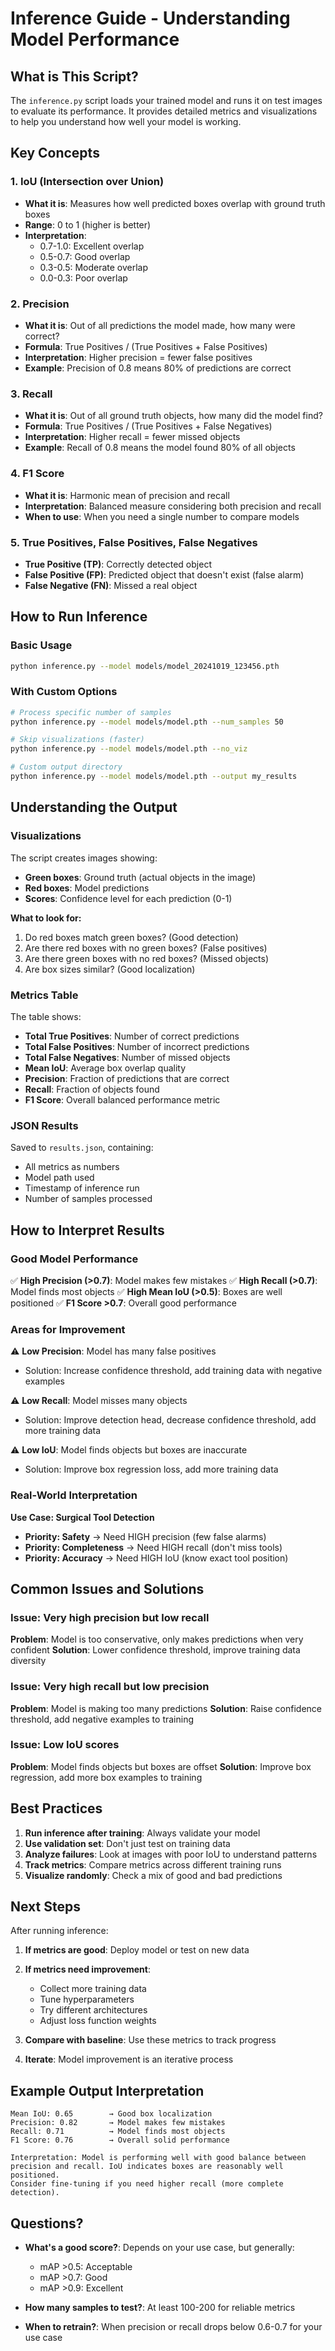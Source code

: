 # Inference Guide - Understanding Model Performance

## What is This Script?

The `inference.py` script loads your trained model and runs it on test images to evaluate its performance. It provides detailed metrics and visualizations to help you understand how well your model is working.

## Key Concepts

### 1. **IoU (Intersection over Union)**
- **What it is**: Measures how well predicted boxes overlap with ground truth boxes
- **Range**: 0 to 1 (higher is better)
- **Interpretation**:
  - 0.7-1.0: Excellent overlap
  - 0.5-0.7: Good overlap
  - 0.3-0.5: Moderate overlap
  - 0.0-0.3: Poor overlap

### 2. **Precision**
- **What it is**: Out of all predictions the model made, how many were correct?
- **Formula**: True Positives / (True Positives + False Positives)
- **Interpretation**: Higher precision = fewer false positives
- **Example**: Precision of 0.8 means 80% of predictions are correct

### 3. **Recall**
- **What it is**: Out of all ground truth objects, how many did the model find?
- **Formula**: True Positives / (True Positives + False Negatives)
- **Interpretation**: Higher recall = fewer missed objects
- **Example**: Recall of 0.8 means the model found 80% of all objects

### 4. **F1 Score**
- **What it is**: Harmonic mean of precision and recall
- **Interpretation**: Balanced measure considering both precision and recall
- **When to use**: When you need a single number to compare models

### 5. **True Positives, False Positives, False Negatives**
- **True Positive (TP)**: Correctly detected object
- **False Positive (FP)**: Predicted object that doesn't exist (false alarm)
- **False Negative (FN)**: Missed a real object

## How to Run Inference

### Basic Usage

```bash
python inference.py --model models/model_20241019_123456.pth
```

### With Custom Options

```bash
# Process specific number of samples
python inference.py --model models/model.pth --num_samples 50

# Skip visualizations (faster)
python inference.py --model models/model.pth --no_viz

# Custom output directory
python inference.py --model models/model.pth --output my_results
```

## Understanding the Output

### Visualizations

The script creates images showing:
- **Green boxes**: Ground truth (actual objects in the image)
- **Red boxes**: Model predictions
- **Scores**: Confidence level for each prediction (0-1)

**What to look for:**
1. Do red boxes match green boxes? (Good detection)
2. Are there red boxes with no green boxes? (False positives)
3. Are there green boxes with no red boxes? (Missed objects)
4. Are box sizes similar? (Good localization)

### Metrics Table

The table shows:
- **Total True Positives**: Number of correct predictions
- **Total False Positives**: Number of incorrect predictions
- **Total False Negatives**: Number of missed objects
- **Mean IoU**: Average box overlap quality
- **Precision**: Fraction of predictions that are correct
- **Recall**: Fraction of objects found
- **F1 Score**: Overall balanced performance metric

### JSON Results

Saved to `results.json`, containing:
- All metrics as numbers
- Model path used
- Timestamp of inference run
- Number of samples processed

## How to Interpret Results

### Good Model Performance

✅ **High Precision (>0.7)**: Model makes few mistakes
✅ **High Recall (>0.7)**: Model finds most objects
✅ **High Mean IoU (>0.5)**: Boxes are well positioned
✅ **F1 Score >0.7**: Overall good performance

### Areas for Improvement

⚠️ **Low Precision**: Model has many false positives
   - Solution: Increase confidence threshold, add training data with negative examples

⚠️ **Low Recall**: Model misses many objects
   - Solution: Improve detection head, decrease confidence threshold, add more training data

⚠️ **Low IoU**: Model finds objects but boxes are inaccurate
   - Solution: Improve box regression loss, add more training data

### Real-World Interpretation

**Use Case: Surgical Tool Detection**
- **Priority: Safety** → Need HIGH precision (few false alarms)
- **Priority: Completeness** → Need HIGH recall (don't miss tools)
- **Priority: Accuracy** → Need HIGH IoU (know exact tool position)

## Common Issues and Solutions

### Issue: Very high precision but low recall
**Problem**: Model is too conservative, only makes predictions when very confident
**Solution**: Lower confidence threshold, improve training data diversity

### Issue: Very high recall but low precision
**Problem**: Model is making too many predictions
**Solution**: Raise confidence threshold, add negative examples to training

### Issue: Low IoU scores
**Problem**: Model finds objects but boxes are offset
**Solution**: Improve box regression, add more box examples to training

## Best Practices

1. **Run inference after training**: Always validate your model
2. **Use validation set**: Don't just test on training data
3. **Analyze failures**: Look at images with poor IoU to understand patterns
4. **Track metrics**: Compare metrics across different training runs
5. **Visualize randomly**: Check a mix of good and bad predictions

## Next Steps

After running inference:

1. **If metrics are good**: Deploy model or test on new data
2. **If metrics need improvement**: 
   - Collect more training data
   - Tune hyperparameters
   - Try different architectures
   - Adjust loss function weights

3. **Compare with baseline**: Use these metrics to track progress
4. **Iterate**: Model improvement is an iterative process

## Example Output Interpretation

```
Mean IoU: 0.65        → Good box localization
Precision: 0.82       → Model makes few mistakes
Recall: 0.71          → Model finds most objects
F1 Score: 0.76        → Overall solid performance

Interpretation: Model is performing well with good balance between
precision and recall. IoU indicates boxes are reasonably well positioned.
Consider fine-tuning if you need higher recall (more complete detection).
```

## Questions?

- **What's a good score?**: Depends on your use case, but generally:
  - mAP >0.5: Acceptable
  - mAP >0.7: Good
  - mAP >0.9: Excellent
  
- **How many samples to test?**: At least 100-200 for reliable metrics
  
- **When to retrain?**: When precision or recall drops below 0.6-0.7 for your use case
